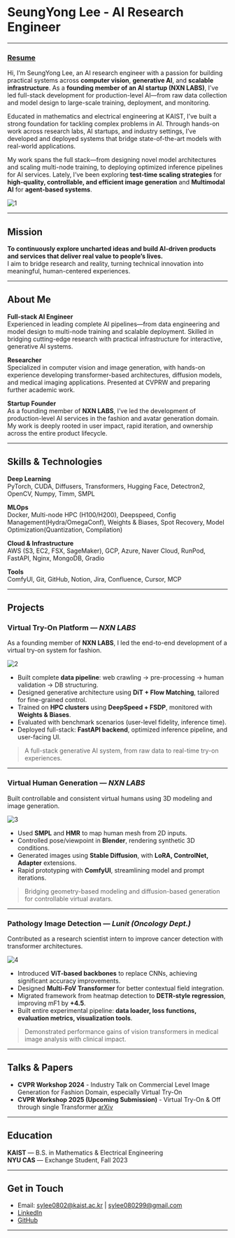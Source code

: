 # SeungYong Lee - AI Research Engineer

---

### [Resume](https://drive.google.com/file/d/1vMvl7T_GCgYOafz6OxVdvRvsxhcNeTkd/view?usp=sharing)

Hi, I’m SeungYong Lee, an AI research engineer with a passion for building practical systems across **computer vision**, **generative AI**, and **scalable infrastructure**. As a **founding member of an AI startup (NXN LABS)**, I’ve led full-stack development for production-level AI—from raw data collection and model design to large-scale training, deployment, and monitoring.

Educated in mathematics and electrical engineering at KAIST, I’ve built a strong foundation for tackling complex problems in AI. Through hands-on work across research labs, AI startups, and industry settings, I’ve developed and deployed systems that bridge state-of-the-art models with real-world applications.

My work spans the full stack—from designing novel model architectures and scaling multi-node training, to deploying optimized inference pipelines for AI services. Lately, I’ve been exploring **test-time scaling strategies** for **high-quality, controllable, and efficient image generation** and **Multimodal AI** for **agent-based systems**.

![1](https://github.com/user-attachments/assets/488b1b80-c1a9-4525-a0cf-2814695e5627)

---

## Mission

**To continuously explore uncharted ideas and build AI-driven products and services that deliver real value to people’s lives.**  
I aim to bridge research and reality, turning technical innovation into meaningful, human-centered experiences.

---

## About Me

**Full-stack AI Engineer**  
Experienced in leading complete AI pipelines—from data engineering and model design to multi-node training and scalable deployment. Skilled in bridging cutting-edge research with practical infrastructure for interactive, generative AI systems.

**Researcher**  
Specialized in computer vision and image generation, with hands-on experience developing transformer-based architectures, diffusion models, and medical imaging applications. Presented at CVPRW and preparing further academic work.

**Startup Founder**  
As a founding member of **NXN LABS**, I’ve led the development of production-level AI services in the fashion and avatar generation domain. My work is deeply rooted in user impact, rapid iteration, and ownership across the entire product lifecycle.

---

## Skills & Technologies

**Deep Learning**  
PyTorch, CUDA, Diffusers, Transformers, Hugging Face, Detectron2, OpenCV, Numpy, Timm, SMPL

**MLOps**  
Docker, Multi-node HPC (H100/H200), Deepspeed, Config Management(Hydra/OmegaConf), Weights & Biases, Spot Recovery, Model Optimization(Quantization, Compilation)

**Cloud & Infrastructure**  
AWS (S3, EC2, FSX, SageMaker), GCP, Azure, Naver Cloud, RunPod, FastAPI, Nginx, MongoDB, Gradio

**Tools**  
ComfyUI, Git, GitHub, Notion, Jira, Confluence, Cursor, MCP

---

## Projects

### Virtual Try-On Platform — *NXN LABS*
As a founding member of **NXN LABS**, I led the end-to-end development of a virtual try-on system for fashion.

![2](https://github.com/user-attachments/assets/a6bcd15e-d751-4f0f-aec0-7e83f3781704)

- Built complete **data pipeline**: web crawling → pre-processing → human validation → DB structuring.
- Designed generative architecture using **DiT + Flow Matching**, tailored for fine-grained control.
- Trained on **HPC clusters** using **DeepSpeed + FSDP**, monitored with **Weights & Biases**.
- Evaluated with benchmark scenarios (user-level fidelity, inference time).
- Deployed full-stack: **FastAPI backend**, optimized inference pipeline, and user-facing UI.

> A full-stack generative AI system, from raw data to real-time try-on experiences.

---

### Virtual Human Generation — *NXN LABS*
Built controllable and consistent virtual humans using 3D modeling and image generation.

![3](https://github.com/user-attachments/assets/d6e04d9b-5b21-4653-80f0-1d6cf0cbcfee)

- Used **SMPL** and **HMR** to map human mesh from 2D inputs.
- Controlled pose/viewpoint in **Blender**, rendering synthetic 3D conditions.
- Generated images using **Stable Diffusion**, with **LoRA, ControlNet, Adapter** extensions.
- Rapid prototyping with **ComfyUI**, streamlining model and prompt iterations.

> Bridging geometry-based modeling and diffusion-based generation for controllable virtual avatars.

---

### Pathology Image Detection — *Lunit (Oncology Dept.)*
Contributed as a research scientist intern to improve cancer detection with transformer architectures.

![4](https://github.com/user-attachments/assets/a80d37dd-78bc-4320-b232-64469fc517f6)

- Introduced **ViT-based backbones** to replace CNNs, achieving significant accuracy improvements.
- Designed **Multi-FoV Transformer** for better contextual field integration.
- Migrated framework from heatmap detection to **DETR-style regression**, improving mF1 by **+4.5**.
- Built entire experimental pipeline: **data loader, loss functions, evaluation metrics, visualization tools**.

> Demonstrated performance gains of vision transformers in medical image analysis with clinical impact.

---



## Talks & Papers

- **CVPR Workshop 2024** - Industry Talk on Commercial Level Image Generation for Fashion Domain, especially Virtual Try-On
- **CVPR Workshop 2025 (Upcoming Submission)** - Virtual Try-On & Off through single Transformer [arXiv](blank)

---

## Education

**KAIST** — B.S. in Mathematics & Electrical Engineering  
**NYU CAS** — Exchange Student, Fall 2023

---

## Get in Touch

- Email: sylee0802@kaist.ac.kr | sylee080299@gmail.com  
- [LinkedIn](https://www.linkedin.com/in/ryanl22)  
- [GitHub](https://github.com/ryan-seungyong-lee)

---

